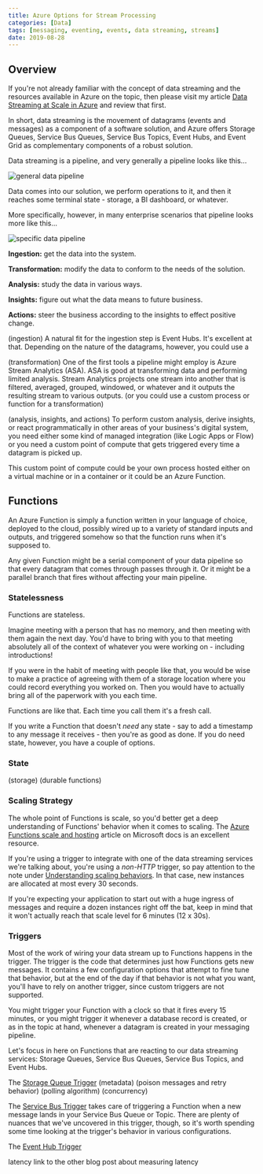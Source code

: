 ```yaml
---
title: Azure Options for Stream Processing
categories: [Data]
tags: [messaging, eventing, events, data streaming, streams]
date: 2019-08-28
---
```


## Overview
If you're not already familiar with the concept of data streaming and the resources available in Azure on the topic, then please visit my article [Data Streaming at Scale in Azure](/streaming) and review that first.

In short, data streaming is the movement of datagrams (events and messages) as a component of a software solution, and Azure offers Storage Queues, Service Bus Queues, Service Bus Topics, Event Hubs, and Event Grid as complementary components of a robust solution.

Data streaming is a pipeline, and very generally a pipeline looks like this...

![](/files/stream-processing_01.png "general data pipeline")

Data comes into our solution, we perform operations to it, and then it reaches some terminal state - storage, a BI dashboard, or whatever.

More specifically, however, in many enterprise scenarios that pipeline looks more like this...

![](/files/stream-processing_02.png "specific data pipeline")

**Ingestion:** get the data into the system.

**Transformation:** modify the data to conform to the needs of the solution.

**Analysis:** study the data in various ways.

**Insights:** figure out what the data means to future business.

**Actions:** steer the business according to the insights to effect positive change.

(ingestion)
A natural fit for the ingestion step is Event Hubs. It's excellent at that. Depending on the nature of the datagrams, however, you could use a 

(transformation)
One of the first tools a pipeline might employ is Azure Stream Analytics (ASA). ASA is good at transforming data and performing limited analysis. Stream Analytics projects one stream into another that is filtered, averaged, grouped, windowed, or whatever and it outputs the resulting stream to various outputs.
(or you could use a custom process or function for a transformation)

(analysis, insights, and actions)
To perform custom analysis, derive insights, or react programmatically in other areas of your business's digital system, you need either some kind of managed integration (like Logic Apps or Flow) or you need a custom point of compute that gets triggered every time a datagram is picked up.

This custom point of compute could be your own process hosted either on a virtual machine or in a container or it could be an Azure Function.

## Functions
An Azure Function is simply a function written in your language of choice, deployed to the cloud, possibly wired up to a variety of standard inputs and outputs, and triggered somehow so that the function runs when it's supposed to.

Any given Function might be a serial component of your data pipeline so that every datagram that comes through passes through it. Or it might be a parallel branch that fires without affecting your main pipeline.

### Statelessness
Functions are stateless.

Imagine meeting with a person that has no memory, and then meeting with them again the next day. You'd have to bring with you to that meeting absolutely all of the context of whatever you were working on - including introductions!

If you were in the habit of meeting with people like that, you would be wise to make a practice of agreeing with them of a storage location where you could record everything you worked on. Then you would have to actually bring all of the paperwork with you each time.

Functions are like that. Each time you call them it's a fresh call.

If you write a Function that doesn't _need_ any state - say to add a timestamp to any message it receives - then you're as good as done. If you do need state, however, you have a couple of options.

### State
(storage)
(durable functions)

### Scaling Strategy
The whole point of Functions is scale, so you'd better get a deep understanding of Functions' behavior when it comes to scaling. The [Azure Functions scale and hosting](https://docs.microsoft.com/en-us/azure/azure-functions/functions-scale) article on Microsoft docs is an excellent resource.

If you're using a trigger to integrate with one of the data streaming services we're talking about, you're using a _non-HTTP_ trigger, so pay attention to the note under [Understanding scaling behaviors](https://docs.microsoft.com/en-us/azure/azure-functions/functions-scale#understanding-scaling-behaviors). In that case, new instances are allocated at most every 30 seconds.

If you're expecting your application to start out with a huge ingress of messages and require a dozen instances right off the bat, keep in mind that it won't actually reach that scale level for 6 minutes (12 x 30s).

### Triggers
Most of the work of wiring your data stream up to Functions happens in the trigger. The trigger is the code that determines just how Functions gets new messages. It contains a few configuration options that attempt to fine tune that behavior, but at the end of the day if that behavior is not what you want, you'll have to rely on another trigger, since custom triggers are not supported.

You might trigger your Function with a clock so that it fires every 15 minutes, or you might trigger it whenever a database record is created, or as in the topic at hand, whenever a datagram is created in your messaging pipeline.

Let's focus in here on Functions that are reacting to our data streaming services: Storage Queues, Service Bus Queues, Service Bus Topics, and Event Hubs.

The [Storage Queue Trigger]() 
(metadata)
(poison messages and retry behavior)
(polling algorithm)
(concurrency)


The [Service Bus Trigger](https://docs.microsoft.com/en-us/azure/azure-functions/functions-bindings-service-bus) takes care of triggering a Function when a new message lands in your Service Bus Queue or Topic. There are plenty of nuances that we've uncovered in this trigger, though, so it's worth spending some time looking at the trigger's behavior in various configurations.

The [Event Hub Trigger](https://docs.microsoft.com/en-us/azure/azure-functions/functions-bindings-event-hubs)

latency
    link to the other blog post about measuring latency